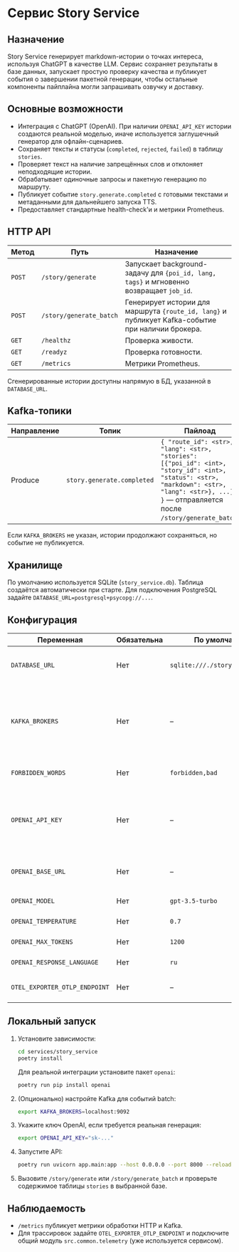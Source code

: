 # Сервис Story Service

## Назначение
Story Service генерирует markdown-истории о точках интереса, используя ChatGPT в
качестве LLM. Сервис сохраняет результаты в базе данных, запускает простую
проверку качества и публикует события о завершении пакетной генерации, чтобы
остальные компоненты пайплайна могли запрашивать озвучку и доставку.

## Основные возможности
- Интеграция с ChatGPT (OpenAI). При наличии `OPENAI_API_KEY` истории
  создаются реальной моделью, иначе используется заглушечный генератор для
  офлайн-сценариев.
- Сохраняет тексты и статусы (`completed`, `rejected`, `failed`) в таблицу
  `stories`.
- Проверяет текст на наличие запрещённых слов и отклоняет неподходящие истории.
- Обрабатывает одиночные запросы и пакетную генерацию по маршруту.
- Публикует событие `story.generate.completed` с готовыми текстами и метаданными
  для дальнейшего запуска TTS.
- Предоставляет стандартные health-check'и и метрики Prometheus.

## HTTP API
| Метод | Путь | Назначение |
| --- | --- | --- |
| `POST` | `/story/generate` | Запускает background-задачу для `{poi_id, lang, tags}` и мгновенно возвращает `job_id`. |
| `POST` | `/story/generate_batch` | Генерирует истории для маршрута `{route_id, lang}` и публикует Kafka-событие при наличии брокера. |
| `GET` | `/healthz` | Проверка живости. |
| `GET` | `/readyz` | Проверка готовности. |
| `GET` | `/metrics` | Метрики Prometheus. |

Сгенерированные истории доступны напрямую в БД, указанной в `DATABASE_URL`.

## Kafka-топики
| Направление | Топик | Пайлоад |
| --- | --- | --- |
| Produce | `story.generate.completed` | `{ "route_id": <str>, "lang": <str>, "stories": [{"poi_id": <int>, "story_id": <int>, "status": <str>, "markdown": <str>, "lang": <str>}, ...] }` — отправляется после `/story/generate_batch`. |

Если `KAFKA_BROKERS` не указан, истории продолжают сохраняться, но событие не
публикуется.

## Хранилище
По умолчанию используется SQLite (`story_service.db`). Таблица создаётся
автоматически при старте. Для подключения PostgreSQL задайте
`DATABASE_URL=postgresql+psycopg://...`.

## Конфигурация
| Переменная | Обязательна | По умолчанию | Описание |
| --- | --- | --- | --- |
| `DATABASE_URL` | Нет | `sqlite:///./story_service.db` | SQLAlchemy URL для хранения историй. |
| `KAFKA_BROKERS` | Нет | – | Список брокеров Kafka/Redpanda. Включает публикацию событий о завершении batch. |
| `FORBIDDEN_WORDS` | Нет | `forbidden,bad` | Запрещённые слова через запятую. |
| `OPENAI_API_KEY` | Нет | – | Ключ для доступа к ChatGPT. При отсутствии используется локальная заглушка. |
| `OPENAI_BASE_URL` | Нет | – | Альтернативный эндпоинт OpenAI (для прокси). |
| `OPENAI_MODEL` | Нет | `gpt-3.5-turbo` | Имя модели ChatGPT. |
| `OPENAI_TEMPERATURE` | Нет | `0.7` | Температура ответа. |
| `OPENAI_MAX_TOKENS` | Нет | `1200` | Максимальная длина отклика. |
| `OPENAI_RESPONSE_LANGUAGE` | Нет | `ru` | Язык ответа по умолчанию. |
| `OTEL_EXPORTER_OTLP_ENDPOINT` | Нет | – | Эндпоинт OTLP для экспорта трассировок. |

## Локальный запуск
1. Установите зависимости:
   ```bash
   cd services/story_service
   poetry install
   ```
   Для реальной интеграции установите пакет `openai`:
   ```bash
   poetry run pip install openai
   ```
2. (Опционально) настройте Kafka для событий batch:
   ```bash
   export KAFKA_BROKERS=localhost:9092
   ```
3. Укажите ключ OpenAI, если требуется реальная генерация:
   ```bash
   export OPENAI_API_KEY="sk-..."
   ```
4. Запустите API:
   ```bash
   poetry run uvicorn app.main:app --host 0.0.0.0 --port 8000 --reload
   ```
5. Вызовите `/story/generate` или `/story/generate_batch` и проверьте содержимое таблицы `stories` в выбранной базе.

## Наблюдаемость
- `/metrics` публикует метрики обработки HTTP и Kafka.
- Для трассировок задайте `OTEL_EXPORTER_OTLP_ENDPOINT` и подключите общий модуль
  `src.common.telemetry` (уже используется сервисом).
